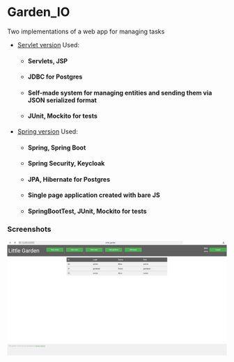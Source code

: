 # Garden_IO
Two implementations of a web app for managing tasks  


- <a href="/Servlets_and_JDBC_implementation/garden">Servlet version</a>
Used:
    - #### Servlets, JSP
    - #### JDBC for Postgres
    - #### Self-made system for managing entities and sending them via JSON serialized format
    - #### JUnit, Mockito for tests
    
    
- <a href="/Spring_Hibernate_Keycloak_implementation/springproject">Spring version</a>
Used: 
    - #### Spring, Spring Boot
    - #### Spring Security, Keycloak
    - #### JPA, Hibernate for Postgres
    - #### Single page application created with bare JS
    - #### SpringBootTest, JUnit, Mockito for tests 
    
### Screenshots

<img src="/images/1.jpg" alt="view">
